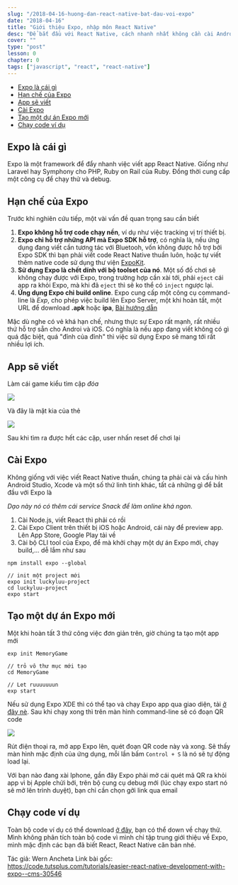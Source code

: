 ```yaml
---
slug: "/2018-04-16-huong-dan-react-native-bat-dau-voi-expo"
date: "2018-04-16"
title: "Giới thiệu Expo, nhập môn React Native"
desc: "Để bắt đầu với React Native, cách nhanh nhất không cần cài Android Studio, Xcode có ngay môi trường để chạy test React Native thì Expo chính là cái bạn cần"
cover: ""
type: "post"
lesson: 0
chapter: 0
tags: ["javascript", "react", "react-native"]
---
```


<!-- TOC -->

- [Expo là cái gì](#expo-là-cái-gì)
- [Hạn chế của Expo](#hạn-chế-của-expo)
- [App sẽ viết](#app-sẽ-viết)
- [Cài Expo](#cài-expo)
- [Tạo một dự án Expo mới](#tạo-một-dự-án-expo-mới)
- [Chạy code ví dụ](#chạy-code-ví-dụ)

<!-- /TOC -->

## Expo là cái gì

Expo là một framework để đẩy nhanh việc viết app React Native. Giống như Laravel hay Symphony cho PHP, Ruby on Rail của Ruby. Đồng thời cung cấp một công cụ để chạy thử và debug.

## Hạn chế của Expo

Trước khi nghiên cứu tiếp, một vài vấn đề quan trọng sau cần biết


1. **Expo không hỗ trợ code chạy nền**, ví dụ như việc tracking vị trí thiết bị.
2. **Expo chỉ hỗ trợ những API mà Expo SDK hỗ trợ**, có nghĩa là, nếu ứng dụng đang viết cần tương tác với Bluetooh, vốn không được hỗ trợ bởi Expo SDK thì bạn phải viết code React Native thuần luôn, hoặc tự viết thêm native code sử dụng thư viện [ExpoKit](https://docs.expo.io/versions/latest/expokit/expokit).
3. **Sử dụng Expo là chết dính với bộ toolset của nó**. Một số đồ chơi sẽ không chạy được với Expo, trong trường hợp cần xài tới, phải `eject` cái app ra khỏi Expo, mà khi đã `eject` thì sẽ ko thể có `inject` ngược lại.
4. **Ứng dụng Expo chỉ build online**. Expo cung cấp một công cụ command-line là *Exp*, cho phép việc build lên Expo Server, một khi hoàn tất, một URL để download **.apk** hoặc **ipa**, [Bài hướng dẫn](https://docs.expo.io/versions/latest/distribution/building-standalone-apps)

Mặc dù nghe có vẻ khá hạn chế, nhưng thực sự Expo rất mạnh, rất nhiều thứ hỗ trợ sẵn cho Androi và iOS. Có nghĩa là nếu app đang viết không có gì quá đặc biệt, quá "đỉnh của đỉnh" thì việc sử dụng Expo sẽ mang tới rất nhiều lợi ích.


## App sẽ viết

Làm cái game kiểu tìm cập *đóa*

![](https://cms-assets.tutsplus.com/uploads/users/1125/posts/30546/image/memory-game-default.png)

Và đây là mặt kia của thẻ

![](https://cms-assets.tutsplus.com/uploads/users/1125/posts/30546/image/memory-game-done.png)

Sau khi tìm ra được hết các cặp, user nhấn reset để chơi lại

## Cài Expo

Không giống với việc viết React Native thuần, chúng ta phải cài và cấu hình Android Studio, Xcode và một số thứ linh tinh khác, tất cả những gì để bắt đầu với Expo là

*Dạo này nó có thêm cái service Snack để làm online khá ngon.*

1. Cài Node.js, viết React thì phải có rồi
2. Cài Expo Client trên thiết bị iOS hoặc Android, cái này để preview app. Lên App Store, Google Play tải về
3. Cài bộ CLI tool của Expo, để mà khởi chạy một dự án Expo mới, chạy build,... dễ lắm như sau

```shell
npm install expo --global

// init một project mới
expo init luckyluu-project
cd luckyluu-project
expo start
```

## Tạo một dự án Expo mới

Một khi hoàn tất 3 thứ công việc đơn giản trên, giờ chúng ta tạo một app mới

```shell
exp init MemoryGame

// trỏ vô thư mục mới tạo
cd MemoryGame

// Let ruuuuuuun
exp start
```

Nếu sử dụng Expo XDE thì có thể tạo và chạy Expo app qua giao diện, tải [ở đây nè](https://github.com/expo/xde/releases). Sau khi chạy xong thì trên màn hình command-line sẽ có đoạn QR code

![](https://cms-assets.tutsplus.com/uploads/users/1125/posts/30546/image/run-dev-server.png)

Rút điện thoại ra, mở app Expo lên, quét đoạn QR code này và xong. Sẽ thấy màn hình mặc định của ứng dụng, mỗi lần bấm `Control + S` là nó sẽ tự động load lại.

Với bạn nào đang xài Iphone, gần đây Expo phải mở cái quét mã QR ra khỏi app vì bị Apple chửi bới, trên bộ cung cụ debug mới (lúc chạy expo start nó sẽ mở lên trình duyệt), bạn chỉ cần chọn gởi link qua email

## Chạy code ví dụ

Toàn bộ code ví dụ có thể download [ở đây](https://github.com/tutsplus/easier-react-native-development-with-expo), bạn có thể down về chạy thử. Mình không phân tích toàn bộ code vì mình chỉ tập trung giới thiệu về Expo, mình mặc định các bạn đã biết React, React Native căn bản nhé.

Tác giả: Wern Ancheta
Link bài gốc: https://code.tutsplus.com/tutorials/easier-react-native-development-with-expo--cms-30546